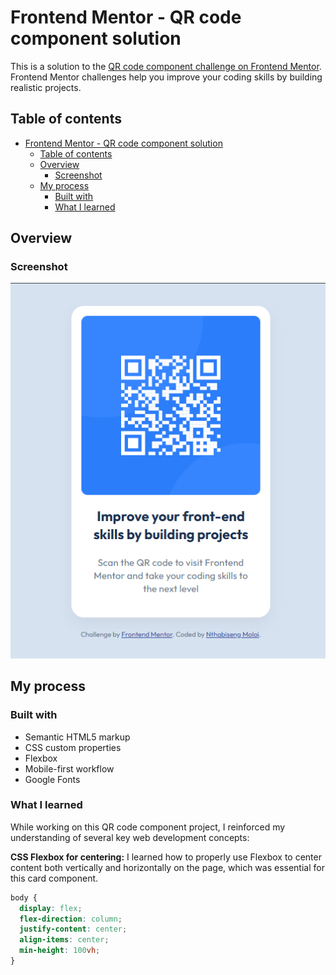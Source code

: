 # Frontend Mentor - QR code component solution

This is a solution to the [QR code component challenge on Frontend Mentor](https://www.frontendmentor.io/challenges/qr-code-component-iux_sIO_H). Frontend Mentor challenges help you improve your coding skills by building realistic projects.

## Table of contents

- [Frontend Mentor - QR code component solution](#frontend-mentor---qr-code-component-solution)
  - [Table of contents](#table-of-contents)
  - [Overview](#overview)
    - [Screenshot](#screenshot)
  - [My process](#my-process)
    - [Built with](#built-with)
    - [What I learned](#what-i-learned)

## Overview

### Screenshot

![](/QR%20Code%20Screenshot.png)

## My process

### Built with

- Semantic HTML5 markup
- CSS custom properties
- Flexbox
- Mobile-first workflow
- Google Fonts

### What I learned

While working on this QR code component project, I reinforced my understanding of several key web development concepts:

**CSS Flexbox for centering:**
I learned how to properly use Flexbox to center content both vertically and horizontally on the page, which was essential for this card component.

```css
body {
  display: flex;
  flex-direction: column;
  justify-content: center;
  align-items: center;
  min-height: 100vh;
}
```
